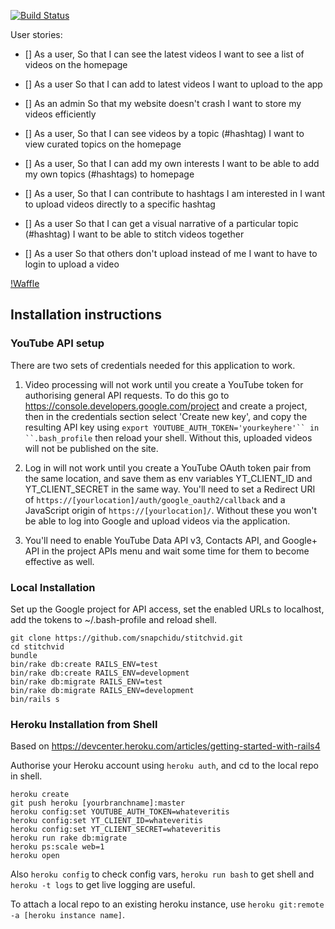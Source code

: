 [![Build Status](https://travis-ci.org/snapchidu/stitchvid.svg?branch=develop)](https://travis-ci.org/snapchidu/stitchvid)

User stories:

- [] As a user,
      So that I can see the latest videos
      I want to see a list of videos on the homepage

- [] As a user
     So that I can add to latest videos
     I want to upload to the app

- [] As an admin
     So that my website doesn't crash
     I want to store my videos efficiently

- [] As a user,
     So that I can see videos by a topic (#hashtag)
     I want to view curated topics on the homepage

- [] As a user,
     So that I can add my own interests
     I want to be able to add my own topics (#hashtags) to homepage

- [] As a user,
     So that I can contribute to hashtags I am interested in
     I want to upload videos directly to a specific hashtag

- [] As a user
     So that I can get a visual narrative of a particular topic (#hashtag)
     I want to be able to stitch videos together

- [] As a user
     So that others don't upload instead of me
     I want to have to login to upload a video

[!Waffle](https://waffle.io/snapchidu/stitchvid)

## Installation instructions

### YouTube API setup

There are two sets of credentials needed for this application to work.

1) Video processing will not work until you create a YouTube token for authorising general API requests.
To do this go to https://console.developers.google.com/project and create a project,
then in the credentials section select 'Create new key', and copy the resulting
API key using `export YOUTUBE_AUTH_TOKEN='yourkeyhere'`` in ``.bash_profile` then
reload your shell. Without this, uploaded videos will not be published on the site.

2) Log in will not work until you create a YouTube OAuth token pair from the same location, and save
them as env variables YT_CLIENT_ID and YT_CLIENT_SECRET in the same way. You'll need to set a Redirect URI of `https://[yourlocation]/auth/google_oauth2/callback` and a JavaScript origin of `https://[yourlocation]/`. Without
these you won't be able to log into Google and upload videos via the application.

3) You'll need to enable YouTube Data API v3, Contacts API, and Google+ API in the project APIs menu and wait some time for them to become effective as well.

### Local Installation

Set up the Google project for API access, set the enabled URLs to localhost, add the tokens to ~/.bash-profile and reload shell.
```
git clone https://github.com/snapchidu/stitchvid.git
cd stitchvid
bundle
bin/rake db:create RAILS_ENV=test
bin/rake db:create RAILS_ENV=development
bin/rake db:migrate RAILS_ENV=test
bin/rake db:migrate RAILS_ENV=development
bin/rails s
```

### Heroku Installation from Shell

Based on https://devcenter.heroku.com/articles/getting-started-with-rails4

Authorise your Heroku account using `heroku auth`, and cd to the local repo in shell.
```
heroku create
git push heroku [yourbranchname]:master
heroku config:set YOUTUBE_AUTH_TOKEN=whateveritis
heroku config:set YT_CLIENT_ID=whateveritis
heroku config:set YT_CLIENT_SECRET=whateveritis
heroku run rake db:migrate
heroku ps:scale web=1
heroku open
```

Also `heroku config` to check config vars, `heroku run bash` to get shell and `heroku -t logs` to get live logging are useful.

To attach a local repo to an existing heroku instance, use `heroku git:remote -a [heroku instance name]`.
